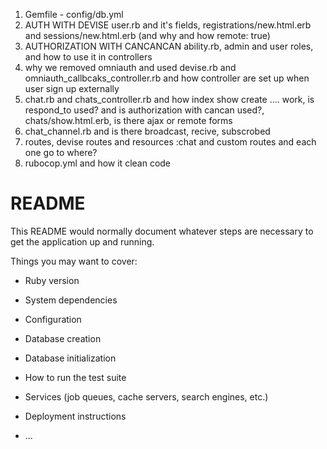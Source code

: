 1) Gemfile - config/db.yml
2) AUTH WITH DEVISE user.rb and it's fields, registrations/new.html.erb and sessions/new.html.erb (and why and how remote: true)
3) AUTHORIZATION WITH CANCANCAN ability.rb, admin and user roles, and how to use it in controllers
4) why we removed omniauth and used devise.rb and omniauth_callbcaks_controller.rb and how controller are set up when user sign up externally
5) chat.rb and chats_controller.rb and how index show create .... work, is respond_to used? and is authorization with cancan used?, chats/show.html.erb, is there ajax or remote forms
6) chat_channel.rb and is there broadcast, recive, subscrobed
7) routes, devise routes and resources :chat and custom routes and each one go to where?
8) rubocop.yml and how it clean code


# README

This README would normally document whatever steps are necessary to get the
application up and running.

Things you may want to cover:

* Ruby version

* System dependencies

* Configuration

* Database creation

* Database initialization

* How to run the test suite

* Services (job queues, cache servers, search engines, etc.)

* Deployment instructions

* ...
